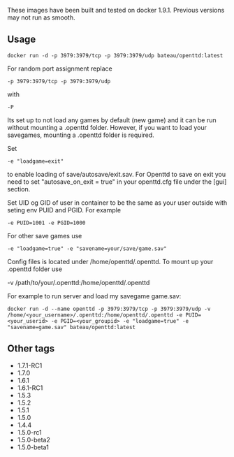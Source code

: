 These images have been built and tested on docker 1.9.1. Previous versions may not run as smooth.

## Usage ##

    docker run -d -p 3979:3979/tcp -p 3979:3979/udp bateau/openttd:latest

For random port assignment replace

    -p 3979:3979/tcp -p 3979:3979/udp

with 

    -P

Its set up to not load any games by default (new game) and it can be run without mounting a .openttd folder. 
However, if you want to load your savegames, mounting a .openttd folder is required.

Set 

    -e "loadgame=exit" 

to enable loading of save/autosave/exit.sav.
For Openttd to save on exit you need to set "autosave_on_exit = true" in your openttd.cfg file under the [gui] section.

Set UID og GID of user in container to be the same as your user outside with seting env PUID and PGID.
For example

    -e PUID=1001 -e PGID=1000

For other save games use 

    -e "loadgame=true" -e "savename=your/save/game.sav"

Config files is located under /home/openttd/.openttd. To mount up your .openttd folder use 

   -v /path/to/your/.openttd:/home/openttd/.openttd

For example to run server and load my savegame game.sav:

    docker run -d --name openttd -p 3979:3979/tcp -p 3979:3979/udp -v /home/<your_username>/.openttd:/home/openttd/.openttd -e PUID=<your_userid> -e PGID=<your_groupid> -e "loadgame=true" -e "savename=game.sav" bateau/openttd:latest

## Other tags ##
   * 1.7.1-RC1
   * 1.7.0
   * 1.6.1
   * 1.6.1-RC1
   * 1.5.3
   * 1.5.2
   * 1.5.1
   * 1.5.0
   * 1.4.4
   * 1.5.0-rc1
   * 1.5.0-beta2
   * 1.5.0-beta1
